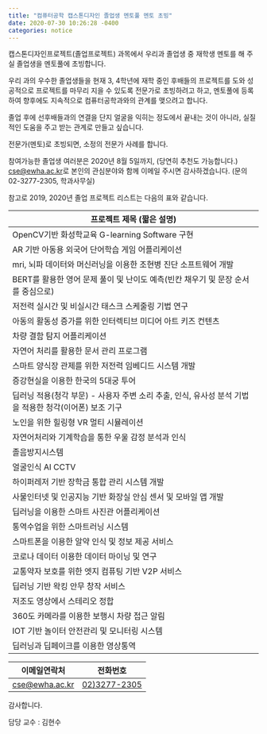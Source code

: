 ```yaml
---
title: "컴퓨터공학 캡스톤디자인 졸업생 멘토풀 멘토 초빙" 
date: 2020-07-30 10:26:28 -0400
categories: notice
---
```


캡스톤디자인프로젝트(졸업프로젝트) 과목에서 우리과 졸업생 중 재학생 멘토를 해 주실 졸업생을 멘토풀에 초빙합니다. 

우리 과의 우수한 졸업생들을 현재 3, 4학년에 재학 중인 후배들의 프로젝트를 도와 성공적으로 프로젝트를 마무리 지을 수 있도록 전문가로 초빙하려고 하고, 멘토풀에 등록하여 향후에도 지속적으로 컴퓨터공학과와의 관계를 맺으려고 합니다. 

졸업 후에 선후배들과의 연결을 단지 얼굴을 익히는 정도에서 끝내는 것이 아니라, 실질적인 도움을 주고 받는 관계로 만들고 싶습니다. 

전문가(멘토)로 초빙되면, 소정의 전문가 사례를 합니다. 

참여가능한 졸업생 여러분은 2020년 8월 5일까지, (당연히 추천도 가능합니다.)
<a href="mailto:cse@ewha.ac.kr?Subject='(졸업생멘토신청)'">cse@ewha.ac.kr</a>로 본인의 관심분야와 함께 이메일 주시면 감사하겠습니다. (문의 02-3277-2305, 학과사무실)

참고로 2019, 2020년 졸업 프로젝트 리스트는 다음의 표와 같습니다.  

| 프로젝트 제목 (짧은 설명)                                                |
|----------------------------------------------------------------|
| OpenCV기반 화성학교육 G-learning Software 구현                          |
| AR 기반 아동용 외국어 단어학습 게임 어플리케이션                                   |
| mri, 뇌파 데이터와 머신러닝을 이용한 조현병 진단 소프트웨어 개발                         |
| BERT를 활용한 영어 문제 풀이 및 난이도 예측(빈칸 채우기 및 문장 순서를 중심으로)              |
| 저전력 실시간 및 비실시간 태스크 스케줄링 기법 연구                                  |
| 아동의 활동성 증가를 위한 인터렉티브 미디어 아트 키즈 컨텐츠                             |
| 차량 결함 탐지 어플리케이션                                                |
| 자연어 처리를 활용한 문서 관리 프로그램                                         |
| 스마트 양식장 관제를 위한 저전력 임베디드 시스템 개발                                 |
| 증강현실을 이용한 한국의 5대궁 투어                                           |
| 딥러닝 적용(청각 부문) - 사용자 주변 소리 추출, 인식, 유사성 분석 기법을 적용한 청각(이어폰) 보조 기구 |
| 노인을 위한 힐링형 VR 멀티 시뮬레이션                                         |
| 자연어처리와 기계학습을 통한 우울 감정 분석과 인식                                   |
| 졸음방지시스템                                                        |
| 얼굴인식 AI CCTV                                                   |
| 하이퍼레저 기반 장학금 통합 관리 시스템 개발                                      |
| 사물인터넷 및 인공지능 기반 화장실 안심 센서 및 모바일 앱 개발                           |
| 딥러닝을 이용한 스마트 사진관 어플리케이션                                        |
| 통역수업을 위한 스마트러닝 시스템                                             |
| 스마트폰을 이용한 알약 인식 및 정보 제공 서비스                                    |
| 코로나 데이터 이용한 데이터 마이닝 및 연구                                       |
| 교통약자 보호를 위한 엣지 컴퓨팅 기반 V2P 서비스                                  |
| 딥러닝 기반 왁킹 안무 창작 서비스                                            |
| 저조도 영상에서 스테리오 정합                                               |
| 360도 카메라를 이용한 보행시 차량 접근 알림                                     |
| IOT 기반 놀이터 안전관리 및 모니터링 시스템                                     |
| 딥러닝과 딥페이크를 이용한 영상통역                                            |

| 이메일연락처 | 전화번호 |
|--------|--------|
| <a href="mailto:cse@ewha.ac.kr?Subject='(졸업생멘토신청)'">cse@ewha.ac.kr</a>|<a href='tel:02-3277-2305'>02)3277-2305</a>     |


감사합니다. 

담당 교수 : 김현수